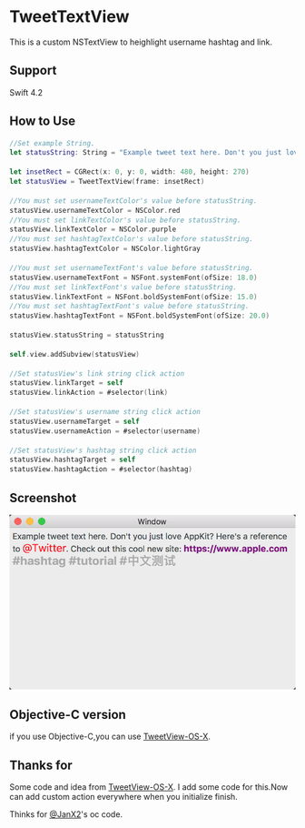 # TweetTextView

This is a custom NSTextView to heighlight username hashtag and link.

## Support

Swift 4.2

## How to Use

```Swift
//Set example String.
let statusString: String = "Example tweet text here. Don't you just love AppKit? Here's a reference to @Twitter. Check out this cool new site: https://www.apple.com #hashtag #tutorial #中文测试"

let insetRect = CGRect(x: 0, y: 0, width: 480, height: 270)
let statusView = TweetTextView(frame: insetRect)

//You must set usernameTextColor's value before statusString.
statusView.usernameTextColor = NSColor.red
//You must set linkTextColor's value before statusString.
statusView.linkTextColor = NSColor.purple  
//You must set hashtagTextColor's value before statusString.
statusView.hashtagTextColor = NSColor.lightGray 

//You must set usernameTextFont's value before statusString.
statusView.usernameTextFont = NSFont.systemFont(ofSize: 18.0) 
//You must set linkTextFont's value before statusString.
statusView.linkTextFont = NSFont.boldSystemFont(ofSize: 15.0)
//You must set hashtagTextFont's value before statusString.
statusView.hashtagTextFont = NSFont.boldSystemFont(ofSize: 20.0)  

statusView.statusString = statusString

self.view.addSubview(statusView)

//Set statusView's link string click action
statusView.linkTarget = self
statusView.linkAction = #selector(link)

//Set statusView's username string click action
statusView.usernameTarget = self
statusView.usernameAction = #selector(username)

//Set statusView's hashtag string click action
statusView.hashtagTarget = self
statusView.hashtagAction = #selector(hashtag)
```

## Screenshot

![screenshot](/Image/screenshot.png?raw=true "Screenshot")

## Objective-C version

if you use Objective-C,you can use [TweetView-OS-X](https://github.com/JanX2/TweetView-OS-X).

## Thanks for

Some code and idea from [TweetView-OS-X](https://github.com/JanX2/TweetView-OS-X).
I add some code for this.Now can add custom action everywhere when you initialize finish.

Thinks for [@JanX2](https://github.com/JanX2)'s oc code.

